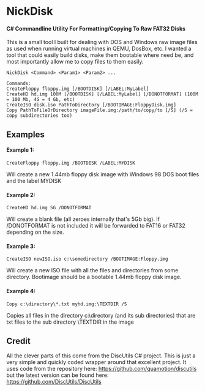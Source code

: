 # NickDisk
#### C# Commandline Utility For Formatting/Copying To Raw FAT32 Disks

This is a small tool I built for dealing with DOS and Windows raw image files as used when running virtual machines in QEMU, DosBox, etc.
I wanted a tool that could easily build disks, make them bootable where need be, and most importantly allow me to copy files to them easily.
```
NickDisk <Command> <Param1> <Param2> ...

Commands:
CreateFloppy floppy.img [/BOOTDISK] [/LABEL:MyLabel]
CreateHD hd.img 100M [/BOOTDISK] [/LABEL:MyLabel] [/DONOTFORMAT] (100M = 100 Mb, 4G = 4 Gb, etc)
CreateISO disk.iso PathToDirectory [/BOOTIMAGE:FloppyDisk.img]
Copy PathToFileOrDirectory imageFile.img:/path/to/copy/to [/S] (/S = copy subdirectories too)
```

## Examples
#### Example 1:
````
CreateFloppy floppy.img /BOOTDISK /LABEL:MYDISK
````
Will create a new 1.44mb floppy disk image with  Windows 98 DOS boot files and the label MYDISK
#### Example 2:
````
CreateHD hd.img 5G /DONOTFORMAT
````
Will create a blank file (all zeroes internally that's 5Gb big). If /DONOTFORMAT is not included it will be forwarded to FAT16 or FAT32 depending on the size.
#### Example 3:
````
CreateISO newISO.iso c:\somedirectory /BOOTIMAGE:Floppy.img
````
Will create a new ISO file with all the files and directories from some directory. Bootimage should be a bootable 1.44mb floppy disk image.
#### Example 4:
````
Copy c:\directory\*.txt myhd.img:\TEXTDIR /S
````
Copies all files in the directory c:\directory (and its sub directories) that are txt files to the sub directory \TEXTDIR in the image


## Credit
All the clever parts of this come from the DiscUtils C# project. This is just a very simple and quickly coded wrapper around that excellent project.
It uses code from the repository here: https://github.com/quamotion/discutils but the latest version can be found here: https://github.com/DiscUtils/DiscUtils
